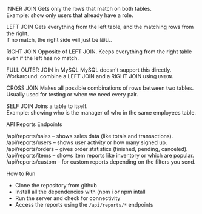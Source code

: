 
INNER JOIN
Gets only the rows that match on both tables.  
Example: show only users that already have a role.

LEFT JOIN
Gets everything from the left table, and the matching rows from the right.  
If no match, the right side will just be `NULL`.

RIGHT JOIN 
Opposite of LEFT JOIN. Keeps everything from the right table even if the left has no match.

FULL OUTER JOIN in MySQL 
MySQL doesn’t support this directly.  
Workaround: combine a LEFT JOIN and a RIGHT JOIN using `UNION`.

CROSS JOIN
Makes all possible combinations of rows between two tables.  
Usually used for testing or when we need every pair.

SELF JOIN
Joins a table to itself.  
Example: showing who is the manager of who in the same employees table.

API Reports Endpoints

/api/reports/sales – shows sales data (like totals and transactions).  
/api/reports/users – shows user activity or how many signed up.  
/api/reports/orders – gives order statistics (finished, pending, canceled).  
/api/reports/items – shows item reports like inventory or which are popular.  
/api/reports/custom – for custom reports depending on the filters you send.

How to Run
- Clone the repository from github 
- Install all the dependencies with (npm i or npm intall
- Run the server and check for connectivity  
- Access the reports using the `/api/reports/*` endpoints
